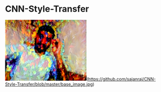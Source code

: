 # CNN-Style-Transfer
![alt text](https://github.com/sajanraj/CNN-Style-Transfer/blob/master/healship_at_iteration_9.png)(https://github.com/sajanraj/CNN-Style-Transfer/blob/master/base_image.jpg)
